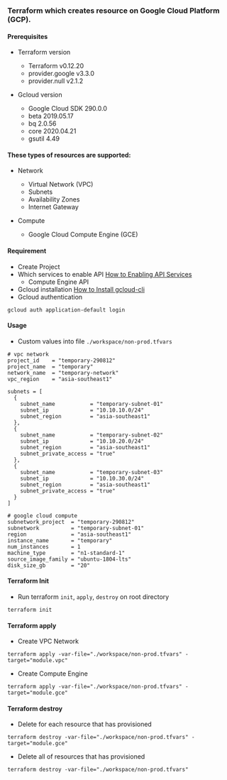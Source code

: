 ### Terraform which creates resource on Google Cloud Platform (GCP).

#### Prerequisites
- Terraform version
   - Terraform v0.12.20
   - provider.google v3.3.0
   - provider.null v2.1.2

- Gcloud version
   - Google Cloud SDK 290.0.0
   - beta 2019.05.17
   - bq 2.0.56
   - core 2020.04.21
   - gsutil 4.49

#### These types of resources are supported:
- Network
   - Virtual Network (VPC)
   - Subnets
   - Availability Zones
   - Internet Gateway

- Compute
   - Google Cloud Compute Engine (GCE)

#### Requirement

- Create Project
- Which services to enable API [How to Enabling API Services](https://support.google.com/googleapi/answer/6158841?hl=en)
   - Compute Engine API
- Gcloud installation [How to Install gcloud-cli](https://cloud.google.com/sdk/docs/install)
- Gcloud authentication

```
gcloud auth application-default login
```

#### Usage

- Custom values into file `./workspace/non-prod.tfvars`

```
# vpc network
project_id    = "temporary-290812"
project_name  = "temporary"
network_name  = "temporary-network"
vpc_region    = "asia-southeast1"

subnets = [
  {
    subnet_name           = "temporary-subnet-01"
    subnet_ip             = "10.10.10.0/24"
    subnet_region         = "asia-southeast1"
  },
  {
    subnet_name           = "temporary-subnet-02"
    subnet_ip             = "10.10.20.0/24"
    subnet_region         = "asia-southeast1"
    subnet_private_access = "true"
  },
  {
    subnet_name           = "temporary-subnet-03"
    subnet_ip             = "10.10.30.0/24"
    subnet_region         = "asia-southeast1"
    subnet_private_access = "true"
  }
]

# google cloud compute
subnetwork_project  = "temporary-290812"
subnetwork          = "temporary-subnet-01"
region              = "asia-southeast1"
instance_name       = "temporary"
num_instances       = 1
machine_type        = "n1-standard-1"
source_image_family = "ubuntu-1804-lts"
disk_size_gb        = "20"

```

#### Terraform Init

- Run terraform `init`, `apply`, `destroy` on root directory

```
terraform init
```

#### Terraform apply

- Create VPC Network

```
terraform apply -var-file="./workspace/non-prod.tfvars" -target="module.vpc"
```

- Create Compute Engine

```
terraform apply -var-file="./workspace/non-prod.tfvars" -target="module.gce"
```

#### Terraform destroy

- Delete for each resource that has provisioned

```
terraform destroy -var-file="./workspace/non-prod.tfvars" -target="module.gce"
```

- Delete all of resources that has provisioned

```
terraform destroy -var-file="./workspace/non-prod.tfvars"
```

